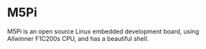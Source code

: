 # M5Pi
M5Pi is an open source Linux embedded development board, using Allwinner F1C200s CPU, and has a beautiful shell.
